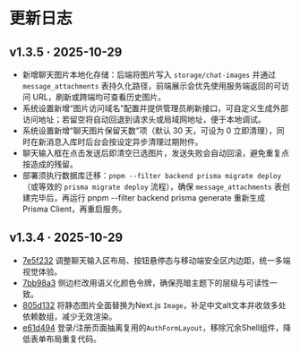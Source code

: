 # 更新日志

## v1.3.5 · 2025-10-29

- 新增聊天图片本地化存储：后端将图片写入 `storage/chat-images` 并通过 `message_attachments` 表持久化路径，前端展示会优先使用服务端返回的可访问 URL，刷新或跨端均可查看历史图片。
- 系统设置新增“图片访问域名”配置并提供管理员刷新接口，可自定义生成外部访问地址；若留空将自动回退到请求头或局域网地址，便于本地调试。
- 系统设置新增“聊天图片保留天数”项（默认 30 天，可设为 0 立即清理），同时在新消息入库时后台会按设定异步清理过期附件。
- 聊天输入框在点击发送后即清空已选图片，发送失败会自动回滚，避免重复点按造成的残留。
- 部署须执行数据库迁移：`pnpm --filter backend prisma migrate deploy`（或等效的 `prisma migrate deploy` 流程），确保 `message_attachments` 表创建完毕后，再运行 pnpm --filter backend prisma generate 重新生成 Prisma Client，再重启服务。

## v1.3.4 · 2025-10-29

- [7e5f232](https://github.com/your-username/aichat/commit/7e5f23226c05d0242d7cb20671e76b5190a01e1f) 调整聊天输入区布局、按钮悬停态与移动端安全区内边距，统一多端视觉体验。
- [7bb98a3](https://github.com/your-username/aichat/commit/7bb98a3f49d4c9a4e87034158293dfcf47ada8e8) 侧边栏改用语义化颜色令牌，确保亮暗主题下的层级与可读性一致。
- [805d132](https://github.com/your-username/aichat/commit/805d13272f80d09d0313840981cfb0d04ae99ae2) 将静态图片全面替换为Next.js `Image`，补足中文alt文本并收敛多处依赖数组，减少无效渲染。
- [e61d494](https://github.com/your-username/aichat/commit/e61d4945080ff506470caa6ca9df7df29fa01f92) 登录/注册页面抽离复用的`AuthFormLayout`，移除冗余Shell组件，降低表单布局重复代码。
